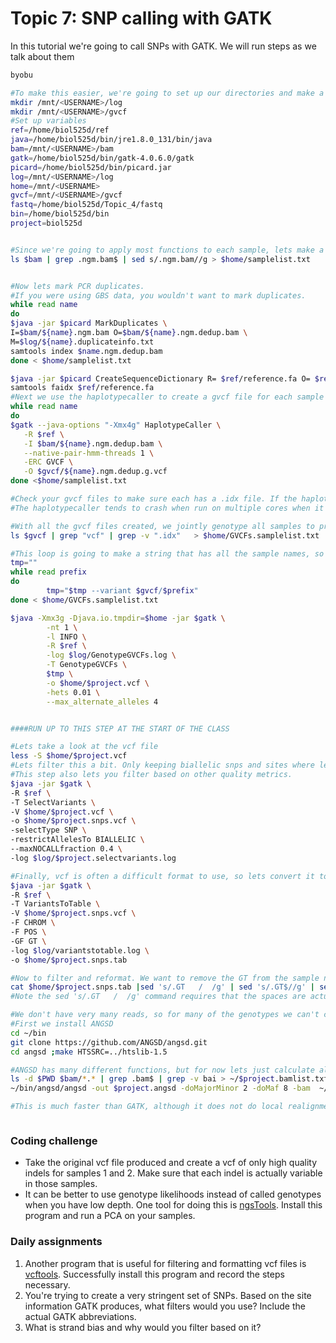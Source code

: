 # Topic 7: SNP calling with GATK
In this tutorial we're going to call SNPs with GATK. We will run steps as we talk about them 
```bash
byobu

#To make this easier, we're going to set up our directories and make a bunch of variables with paths to programs we're going to use and directories we want to make files in. 
mkdir /mnt/<USERNAME>/log
mkdir /mnt/<USERNAME>/gvcf
#Set up variables
ref=/home/biol525d/ref
java=/home/biol525d/bin/jre1.8.0_131/bin/java
bam=/mnt/<USERNAME>/bam
gatk=/home/biol525d/bin/gatk-4.0.6.0/gatk
picard=/home/biol525d/bin/picard.jar
log=/mnt/<USERNAME>/log
home=/mnt/<USERNAME>
gvcf=/mnt/<USERNAME>/gvcf
fastq=/home/biol525d/Topic_4/fastq
bin=/home/biol525d/bin
project=biol525d


#Since we're going to apply most functions to each sample, lets make a list of samplenames
ls $bam | grep .ngm.bam$ | sed s/.ngm.bam//g > $home/samplelist.txt


#Now lets mark PCR duplicates. 
#If you were using GBS data, you wouldn't want to mark duplicates.
while read name 
do 
$java -jar $picard MarkDuplicates \
I=$bam/${name}.ngm.bam O=$bam/${name}.ngm.dedup.bam \
M=$log/${name}.duplicateinfo.txt
samtools index $name.ngm.dedup.bam
done < $home/samplelist.txt

$java -jar $picard CreateSequenceDictionary R= $ref/reference.fa O= $ref/reference.dict
samtools faidx $ref/reference.fa 
#Next we use the haplotypecaller to create a gvcf file for each sample
while read name 
do 
$gatk --java-options "-Xmx4g" HaplotypeCaller \
   -R $ref \
   -I $bam/${name}.ngm.dedup.bam \
   --native-pair-hmm-threads 1 \
   -ERC GVCF \
   -O $gvcf/${name}.ngm.dedup.g.vcf
done <$home/samplelist.txt

#Check your gvcf files to make sure each has a .idx file. If the haplotypecaller crashes, it will produce a truncated gvcf file that will eventually crash the genotypegvcf step. Note that if you give genotypegvcf a truncated file without a idx file, it will produce an idx file itself, but it still won't work. 
#The haplotypecaller tends to crash when run on multiple cores when it runs out of ram in an unpredictable fashion. 

#With all the gvcf files created, we jointly genotype all samples to produce a single vcf
ls $gvcf | grep "vcf" | grep -v ".idx"   > $home/GVCFs.samplelist.txt

#This loop is going to make a string that has all the sample names, so we can give that to GATK.
tmp=""
while read prefix
do
        tmp="$tmp --variant $gvcf/$prefix"
done < $home/GVCFs.samplelist.txt

$java -Xmx3g -Djava.io.tmpdir=$home -jar $gatk \
        -nt 1 \
        -l INFO \
        -R $ref \
        -log $log/GenotypeGVCFs.log \
        -T GenotypeGVCFs \
        $tmp \
        -o $home/$project.vcf \
        -hets 0.01 \
        --max_alternate_alleles 4


####RUN UP TO THIS STEP AT THE START OF THE CLASS

#Lets take a look at the vcf file
less -S $home/$project.vcf
#Lets filter this a bit. Only keeping biallelic snps and sites where less than 20% of samples are not genotyped.
#This step also lets you filter based on other quality metrics.
$java -jar $gatk \
-R $ref \
-T SelectVariants \
-V $home/$project.vcf \
-o $home/$project.snps.vcf \
-selectType SNP \
-restrictAllelesTo BIALLELIC \
--maxNOCALLfraction 0.4 \
-log $log/$project.selectvariants.log

#Finally, vcf is often a difficult format to use, so lets convert it to a flat tab-separated format.
$java -jar $gatk \
-R $ref \
-T VariantsToTable \
-V $home/$project.snps.vcf \
-F CHROM \
-F POS \
-GF GT \
-log $log/variantstotable.log \
-o $home/$project.snps.tab

#Now to filter and reformat. We want to remove the GT from the sample name, and also remove lines with *, which indicate deletions.
cat $home/$project.snps.tab |sed 's/.GT   /  /g' | sed 's/.GT$//g' | sed 's|/||g' | sed 's/\.\./NN/g' | grep -v '*' > $home/$project.snps.formatted.tab
#Note the sed 's/.GT   /  /g' command requires that the spaces are actually tabs. When copying and pasting, they are often substituted for spaces. To put an actual tab in the command, press ctrl-v, tab. 

#We don't have very many reads, so for many of the genotypes we can't confidently call SNPs. One way to deal with this is to take into account the uncertainty of the genotype call using ANGSD.
#First we install ANGSD
cd ~/bin
git clone https://github.com/ANGSD/angsd.git 
cd angsd ;make HTSSRC=../htslib-1.5

#ANGSD has many different functions, but for now lets just calculate allele frequencies for our three samples
ls -d $PWD $bam/*.* | grep .bam$ | grep -v bai > ~/$project.bamlist.txt
~/bin/angsd/angsd -out $project.angsd -doMajorMinor 2 -doMaf 8 -bam  ~/$project.bamlist.txt -doCounts 1  -minMaf 0.1

#This is much faster than GATK, although it does not do local realignment of haplotypes. 



```
### Coding challenge
* Take the original vcf file produced and create a vcf of only high quality indels for samples 1 and 2. Make sure that each indel is actually variable in those samples.
* It can be better to use genotype likelihoods instead of called genotypes when you have low depth. One tool for doing this is [ngsTools](https://github.com/mfumagalli/ngsTools#ngscovar). Install this program and run a PCA on your samples.

### Daily assignments
1. Another program that is useful for filtering and formatting vcf files is [vcftools](https://vcftools.github.io/index.html). Successfully install this program and record the steps necessary. 
2. You're trying to create a very stringent set of SNPs. Based on the site information GATK produces, what filters would you use? Include the actual GATK abbreviations.
3. What is strand bias and why would you filter based on it?
